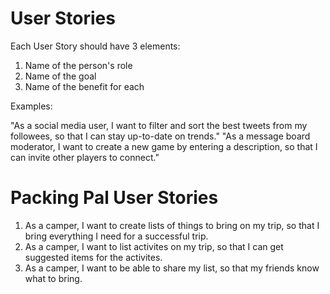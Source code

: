 # User Stories

Each User Story should have 3 elements:
1. Name of the person's role
2. Name of the goal
3. Name of the benefit for each

Examples:

"As a social media user, I want to filter and sort the best tweets from my followees, so that I can stay up-to-date on trends."
"As a message board moderator, I want to create a new game by entering a description, so that I can invite other players to connect."

# Packing Pal User Stories

1. As a camper, I want to create lists of things to bring on my trip, so that I bring everything I need for a successful trip.
2. As a camper, I want to list activites on my trip, so that I can get suggested items for the activites.
3. As a camper, I want to be able to share my list, so that my friends know what to bring.
